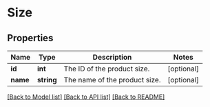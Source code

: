 # Size

## Properties
Name | Type | Description | Notes
------------ | ------------- | ------------- | -------------
**id** | **int** | The ID of the product size. | [optional] 
**name** | **string** | The name of the product size. | [optional] 

[[Back to Model list]](../README.md#documentation-for-models) [[Back to API list]](../README.md#documentation-for-api-endpoints) [[Back to README]](../README.md)


